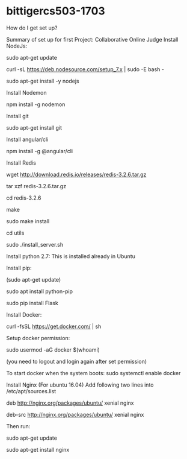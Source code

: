 # bittigercs503-1703
How do I get set up?

Summary of set up for first Project: Collaborative Online Judge
Install NodeJs:

sudo apt-get update

curl -sL https://deb.nodesource.com/setup_7.x | sudo -E bash -

sudo apt-get install -y nodejs

Install Nodemon

npm install -g nodemon

Install git

sudo apt-get install git

Install angular/cli

npm install -g @angular/cli

Install Redis

wget http://download.redis.io/releases/redis-3.2.6.tar.gz

tar xzf redis-3.2.6.tar.gz

cd redis-3.2.6

make

sudo make install

cd utils

sudo ./install_server.sh

Install python 2.7: This is installed already in Ubuntu

Install pip:

(sudo apt-get update)

sudo apt install python-pip

sudo pip install Flask

Install Docker:

curl -fsSL https://get.docker.com/ | sh

Setup docker permission:

sudo usermod -aG docker $(whoami)

(you need to logout and login again after set permission)

To start docker when the system boots: sudo systemctl enable docker

Install Nginx
(For ubuntu 16.04) Add following two lines into /etc/apt/sources.list

deb http://nginx.org/packages/ubuntu/ xenial nginx

deb-src http://nginx.org/packages/ubuntu/ xenial nginx

Then run:

sudo apt-get update

sudo apt-get install nginx
